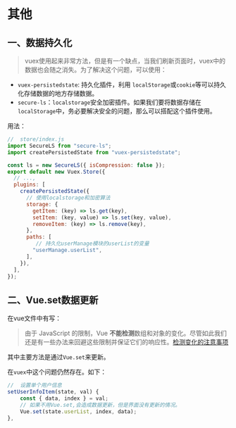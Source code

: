 # 其他

## 一、数据持久化

> vuex使用起来非常方法，但是有一个缺点，当我们刷新页面时，vuex中的数据也会随之消失。为了解决这个问题，可以使用：

- `vuex-persistedstate`: 持久化插件，利用 `localStorage`或`cookie`等可以持久化存储数据的地方存储数据。
- `secure-ls`：`localstorage`安全加密插件。如果我们要将数据存储在`localStorage`中，务必要解决安全的问题，那么可以搭配这个插件使用。

用法：

```js
//	store/index.js
import SecureLS from "secure-ls";
import createPersistedState from "vuex-persistedstate";

const ls = new SecureLS({ isCompression: false });
export default new Vuex.Store({
  // ...,
  plugins: [
    createPersistedState({
      // 使用localstorage和加密算法
      storage: {
        getItem: (key) => ls.get(key),
        setItem: (key, value) => ls.set(key, value),
        removeItem: (key) => ls.remove(key),
      },
      paths: [
         // 持久化userManage模块的userList的变量
        "userManage.userList",
      ],
    }),
  ],
});
```

## 二、Vue.set数据更新

在vue文件中有写：

>由于 JavaScript 的限制，Vue **不能检测**数组和对象的变化。尽管如此我们还是有一些办法来回避这些限制并保证它们的响应性。[检测变化的注意事项](https://cn.vuejs.org/v2/guide/reactivity.html#检测变化的注意事项)

其中主要方法是通过`Vue.set`来更新。

在`vuex`中这个问题仍然存在。如下：

```js
//  设置单个用户信息
setUserInfoItem(state, val) {
    const { data, index } = val;
    // 如果不用Vue.set,会造成数据更新，但是界面没有更新的情况。
    Vue.set(state.userList, index, data);
},
```



